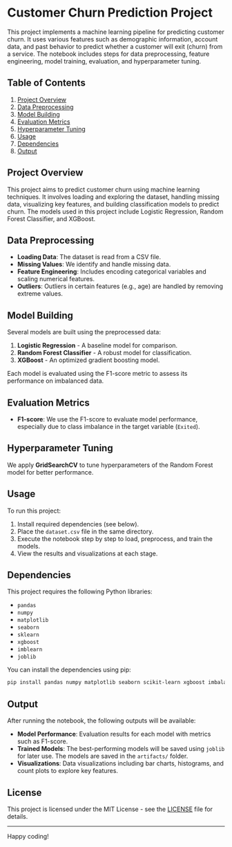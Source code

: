 
# Customer Churn Prediction Project

This project implements a machine learning pipeline for predicting customer churn. It uses various features such as demographic information, account data, and past behavior to predict whether a customer will exit (churn) from a service. The notebook includes steps for data preprocessing, feature engineering, model training, evaluation, and hyperparameter tuning.

## Table of Contents
1. [Project Overview](#project-overview)
2. [Data Preprocessing](#data-preprocessing)
3. [Model Building](#model-building)
4. [Evaluation Metrics](#evaluation-metrics)
5. [Hyperparameter Tuning](#hyperparameter-tuning)
6. [Usage](#usage)
7. [Dependencies](#dependencies)
8. [Output](#output)

## Project Overview
This project aims to predict customer churn using machine learning techniques. It involves loading and exploring the dataset, handling missing data, visualizing key features, and building classification models to predict churn. The models used in this project include Logistic Regression, Random Forest Classifier, and XGBoost.

## Data Preprocessing
- **Loading Data**: The dataset is read from a CSV file.
- **Missing Values**: We identify and handle missing data.
- **Feature Engineering**: Includes encoding categorical variables and scaling numerical features.
- **Outliers**: Outliers in certain features (e.g., age) are handled by removing extreme values.

## Model Building
Several models are built using the preprocessed data:
1. **Logistic Regression** - A baseline model for comparison.
2. **Random Forest Classifier** - A robust model for classification.
3. **XGBoost** - An optimized gradient boosting model.

Each model is evaluated using the F1-score metric to assess its performance on imbalanced data.

## Evaluation Metrics
- **F1-score**: We use the F1-score to evaluate model performance, especially due to class imbalance in the target variable (`Exited`).

## Hyperparameter Tuning
We apply **GridSearchCV** to tune hyperparameters of the Random Forest model for better performance.

## Usage
To run this project:
1. Install required dependencies (see below).
2. Place the `dataset.csv` file in the same directory.
3. Execute the notebook step by step to load, preprocess, and train the models.
4. View the results and visualizations at each stage.

## Dependencies
This project requires the following Python libraries:
- `pandas`
- `numpy`
- `matplotlib`
- `seaborn`
- `sklearn`
- `xgboost`
- `imblearn`
- `joblib`

You can install the dependencies using pip:

```bash
pip install pandas numpy matplotlib seaborn scikit-learn xgboost imbalanced-learn joblib
```

## Output
After running the notebook, the following outputs will be available:
- **Model Performance**: Evaluation results for each model with metrics such as F1-score.
- **Trained Models**: The best-performing models will be saved using `joblib` for later use. The models are saved in the `artifacts/` folder.
- **Visualizations**: Data visualizations including bar charts, histograms, and count plots to explore key features.

## License
This project is licensed under the MIT License - see the [LICENSE](LICENSE) file for details.

---

Happy coding!
